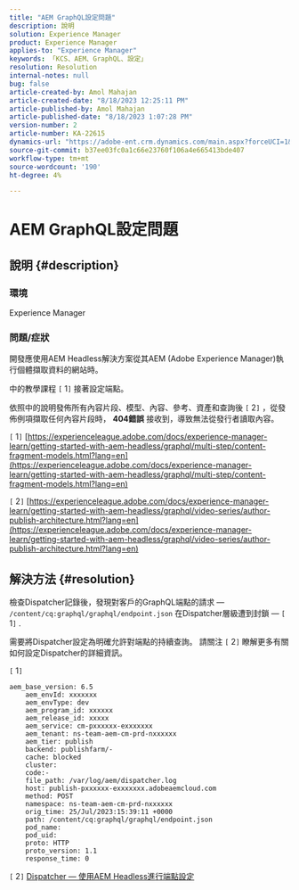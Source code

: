 ```yaml
---
title: "AEM GraphQL設定問題"
description: 說明
solution: Experience Manager
product: Experience Manager
applies-to: "Experience Manager"
keywords: 「KCS、AEM、GraphQL、設定」
resolution: Resolution
internal-notes: null
bug: false
article-created-by: Amol Mahajan
article-created-date: "8/18/2023 12:25:11 PM"
article-published-by: Amol Mahajan
article-published-date: "8/18/2023 1:07:28 PM"
version-number: 2
article-number: KA-22615
dynamics-url: "https://adobe-ent.crm.dynamics.com/main.aspx?forceUCI=1&pagetype=entityrecord&etn=knowledgearticle&id=41125740-c23d-ee11-bdf4-6045bd006793"
source-git-commit: b37ee03fc0a1c66e23760f106a4e665413bde407
workflow-type: tm+mt
source-wordcount: '190'
ht-degree: 4%

---
```


# AEM GraphQL設定問題

## 說明 {#description}


### <b>環境</b>

Experience Manager

### <b>問題/症狀</b>

開發應使用AEM Headless解決方案從其AEM (Adobe Experience Manager)執行個體擷取資料的網站時。

中的教學課程 `[` 1`]`  接著設定端點。

依照中的說明發佈所有內容片段、模型、內容、參考、資產和查詢後 `[` 2`]` ，從發佈例項擷取任何內容片段時， <b>404錯誤</b> 接收到，導致無法從發行者讀取內容。



`[` 1`]`  [https://experienceleague.adobe.com/docs/experience-manager-learn/getting-started-with-aem-headless/graphql/multi-step/content-fragment-models.html?lang=en](https://experienceleague.adobe.com/docs/experience-manager-learn/getting-started-with-aem-headless/graphql/multi-step/content-fragment-models.html?lang=en)

`[` 2`]`  &#x200B;&#x200B;&#x200B;&#x200B;[https://experienceleague.adobe.com/docs/experience-manager-learn/getting-started-with-aem-headless/graphql/video-series/author-publish-architecture.html?lang=en](https://experienceleague.adobe.com/docs/experience-manager-learn/getting-started-with-aem-headless/graphql/video-series/author-publish-architecture.html?lang=en)


## 解決方法 {#resolution}


檢查Dispatcher記錄後，發現對客戶的GraphQL端點的請求 —  `/content/cq:graphql/graphql/endpoint.json` 在Dispatcher層級遭到封鎖 —  `[` 1`]` .

需要將Dispatcher設定為明確允許對端點的持續查詢。
請關注 `[` 2`]`  瞭解更多有關如何設定Dispatcher的詳細資訊。

`[` 1`]`


```
aem_base_version: 6.5
    aem_envId: xxxxxxx
    aem_envType: dev
    aem_program_id: xxxxxx
    aem_release_id: xxxxx
    aem_service: cm-pxxxxxx-exxxxxxx
    aem_tenant: ns-team-aem-cm-prd-nxxxxxx
    aem_tier: publish
    backend: publishfarm/-
    cache: blocked
    cluster: 
    code:-
    file_path: /var/log/aem/dispatcher.log
    host: publish-pxxxxxx-exxxxxxx.adobeaemcloud.com
    method: POST
    namespace: ns-team-aem-cm-prd-nxxxxxx
    orig_time: 25/Jul/2023:15:39:11 +0000
    path: /content/cq:graphql/graphql/endpoint.json
    pod_name: 
    pod_uid: 
    proto: HTTP
    proto_version: 1.1
    response_time: 0
```


`[` 2`]`
[Dispatcher — 使用AEM Headless進行端點設定](https://experienceleague.adobe.com/docs/experience-manager-cloud-service/content/headless/deployment/dispatcher.html?lang=en)
